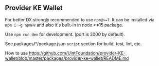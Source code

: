 ## Provider KE Wallet

For better DX strongly recommended to use `npm@>=7`.
It can be installed via `npm i -g npm@7` and also it's built-in in node >=15 package.

Use `npm run dev` for development. (port is 3000 by default).

See packages/*/package.json `script` section for build, test, lint, etc.

How to use <https://github.com/UintFoundation/provider-KE-wallet/blob/master/packages/provider-ke-wallet/README.md>
